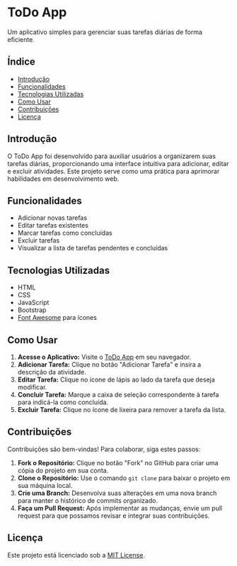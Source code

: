 # ToDo App

Um aplicativo simples para gerenciar suas tarefas diárias de forma eficiente.

## Índice

- [Introdução](#introducao)
- [Funcionalidades](#funcionalidades)
- [Tecnologias Utilizadas](#tecnologias-utilizadas)
- [Como Usar](#como-usar)
- [Contribuições](#contribuicoes)
- [Licença](#licenca)

## Introdução

O ToDo App foi desenvolvido para auxiliar usuários a organizarem suas tarefas diárias, proporcionando uma interface intuitiva para adicionar, editar e excluir atividades. Este projeto serve como uma prática para aprimorar habilidades em desenvolvimento web.

## Funcionalidades

- Adicionar novas tarefas
- Editar tarefas existentes
- Marcar tarefas como concluídas
- Excluir tarefas
- Visualizar a lista de tarefas pendentes e concluídas

## Tecnologias Utilizadas

- HTML
- CSS
- JavaScript
- Bootstrap
- [Font Awesome](https://fontawesome.com/) para ícones

## Como Usar

1. **Acesse o Aplicativo:** Visite o [ToDo App](https://jam-todo.com) em seu navegador.
2. **Adicionar Tarefa:** Clique no botão "Adicionar Tarefa" e insira a descrição da atividade.
3. **Editar Tarefa:** Clique no ícone de lápis ao lado da tarefa que deseja modificar.
4. **Concluir Tarefa:** Marque a caixa de seleção correspondente à tarefa para indicá-la como concluída.
5. **Excluir Tarefa:** Clique no ícone de lixeira para remover a tarefa da lista.

## Contribuições

Contribuições são bem-vindas! Para colaborar, siga estes passos:

1. **Fork o Repositório:** Clique no botão "Fork" no GitHub para criar uma cópia do projeto em sua conta.
2. **Clone o Repositório:** Use o comando `git clone` para baixar o projeto em sua máquina local.
3. **Crie uma Branch:** Desenvolva suas alterações em uma nova branch para manter o histórico de commits organizado.
4. **Faça um Pull Request:** Após implementar as mudanças, envie um pull request para que possamos revisar e integrar suas contribuições.

## Licença

Este projeto está licenciado sob a [MIT License](https://opensource.org/licenses/MIT).
